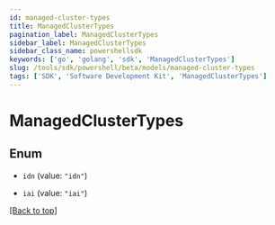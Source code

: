 ```yaml
---
id: managed-cluster-types
title: ManagedClusterTypes
pagination_label: ManagedClusterTypes
sidebar_label: ManagedClusterTypes
sidebar_class_name: powershellsdk
keywords: ['go', 'golang', 'sdk', 'ManagedClusterTypes'] 
slug: /tools/sdk/powershell/beta/models/managed-cluster-types
tags: ['SDK', 'Software Development Kit', 'ManagedClusterTypes']
---
```



# ManagedClusterTypes

## Enum


* `idn` (value: `"idn"`)

* `iai` (value: `"iai"`)


[[Back to top]](#) 

